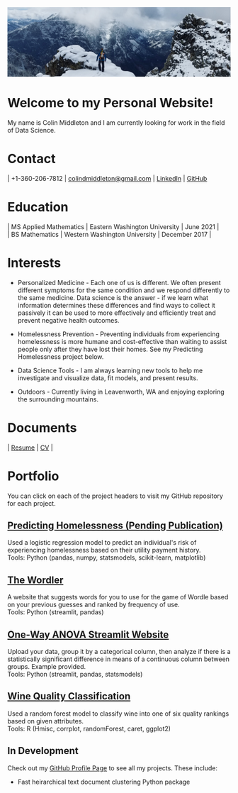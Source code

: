 ![alt text](./images/static_peak.jpg "September 2021 - Static Peak, Tetons, WY")

# Welcome to my Personal Website!
My name is Colin Middleton and I am currently looking for work in the field of Data Science.  

# Contact 
| +1-360-206-7812 | [colindmiddleton@gmail.com](mailto:colindmiddleton@gmail.com) | [LinkedIn](https://www.linkedin.com/in/colin-middleton-000/) | [GitHub](https://github.com/middlec000) 

# Education
| MS Applied Mathematics | Eastern Washington University | June 2021 |  
| BS Mathematics | Western Washington University | December 2017 |  

# Interests
* Personalized Medicine - Each one of us is different. We often present different symptoms for the same condition and we respond differently to the same medicine. Data science is the answer - if we learn what information determines these differences and find ways to collect it passively it can be used to more effectively and efficiently treat and prevent negative health outcomes.   

* Homelessness Prevention - Preventing individuals from experiencing homelessness is more humane and cost-effective than waiting to assist people only after they have lost their homes. See my Predicting Homelessness project below.

* Data Science Tools - I am always learning new tools to help me investigate and visualize data, fit models, and present results.

* Outdoors - Currently living in Leavenworth, WA and enjoying exploring the surrounding mountains. 

# Documents
| [Resume](resume/resume.pdf) | [CV](cv/cv.pdf) |

# Portfolio
You can click on each of the project headers to visit my GitHub repository for each project.

## [Predicting Homelessness (Pending Publication)](https://github.com/middlec000/SPA_predict_homelessness)
Used a logistic regression model to predict an individual's risk of experiencing homelessness based on their utility payment history.  
Tools: Python (pandas, numpy, statsmodels, scikit-learn, matplotlib)

## [The Wordler](https://github.com/middlec000/wordler)
A website that suggests words for you to use for the game of Wordle based on your previous guesses and ranked by frequency of use.  
Tools: Python (streamlit, pandas)

## [One-Way ANOVA Streamlit Website](https://share.streamlit.io/middlec000/grades_vs_student_characteristic/main/src/main.py)
Upload your data, group it by a categorical column, then analyze if there is a statistically significant difference in means of a continuous column between groups. Example provided.  
Tools: Python (streamlit, pandas, statsmodels)

## [Wine Quality Classification](https://github.com/middlec000/wine_quality)
Used a random forest model to classify wine into one of six quality rankings based on given attributes.  
Tools: R (Hmisc, corrplot, randomForest, caret, ggplot2)

## In Development
Check out my [GitHub Profile Page](https://github.com/middlec000) to see all my projects. These include:
* Fast heirarchical text document clustering Python package